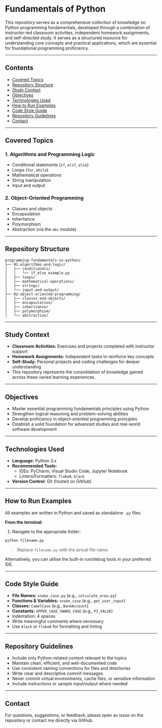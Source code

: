 # Fundamentals of Python

This repository serves as a comprehensive collection of knowledge on Python programming fundamentals, developed through a combination of instructor-led classroom activities, independent homework assignments, and self-directed study. It serves as a structured resource for understanding core concepts and practical applications, which are essential for foundational programming proficiency.

---

## Contents

- [Covered Topics](#covered-topics)  
- [Repository Structure](#repository-structure)  
- [Study Context](#study-context)  
- [Objectives](#objectives)  
- [Technologies Used](#technologies-used)  
- [How to Run Examples](#how-to-run-examples)  
- [Code Style Guide](#code-style-guide)  
- [Repository Guidelines](#repository-guidelines)  
- [Contact](#contact) 

---

## Covered Topics

### 1. Algorithms and Programming Logic

- Conditional statements (`if`, `elif`, `else`)  
- Loops (`for`, `while`)  
- Mathematical operations  
- String manipulation  
- Input and output  

### 2. Object-Oriented Programming

- Classes and objects  
- Encapsulation  
- Inheritance  
- Polymorphism  
- Abstraction (via the `abc` module)  

---

## Repository Structure

```
programming-fundamentals-in-python/
├── 01-algorithms-and-logic/
│   ├── conditionals/
│   │   └── if_else_example.py
│   ├── loops/
│   ├── mathematical-operations/
│   ├── strings/
│   └── input-and-output/
├── 02-object-oriented-programming/
│   ├── classes-and-objects/
│   ├── encapsulation/
│   ├── inheritance/
│   ├── polymorphism/
│   └── abstraction/
```

---

## Study Context

- **Classroom Activities:** Exercises and projects completed with instructor support  
- **Homework Assignments:** Independent tasks to reinforce key concepts  
- **Self-Study:** Personal projects and coding challenges for deeper understanding  
- This repository represents the consolidation of knowledge gained across these varied learning experiences.

---

## Objectives

- Master essential programming fundamentals principles using Python
- Strengthen logical reasoning and problem-solving abilities
- Develop proficiency in object-oriented programming principles
- Establish a solid foundation for advanced studies and real-world software development

---

## Technologies Used

- **Language:** Python 3.x  
- **Recommended Tools:**  
  - IDEs: PyCharm, Visual Studio Code, Jupyter Notebook  
  - Linters/Formatters: `flake8`, `black`  
- **Version Control:** Git (hosted on GitHub)

---

## How to Run Examples

All examples are written in Python and saved as standalone `.py` files.

**From the terminal:**

1. Navigate to the appropriate folder:  
```bash
python filename.py
```

> Replace `filename.py` with the actual file name.

Alternatively, you can utilise the built-in run/debug tools in your preferred IDE.

---

## Code Style Guide

* **File Names:** `snake_case.py` (e.g., `calculate_area.py`)
* **Functions & Variables:** `snake_case` (e.g., `get_user_input`)
* **Classes:** `CamelCase` (e.g., `BankAccount`)
* **Constants:** `UPPER_CASE_SNAKE_CASE` (e.g., `PI_VALUE`)
* Indentation: 4 spaces
* Write meaningful comments where necessary
* Use `black` or `flake8` for formatting and linting

---

## Repository Guidelines

* Include only Python-related content relevant to the topics
* Maintain clean, efficient, and well-documented code
* Use consistent naming conventions for files and directories
* Write clear and descriptive commit messages
* Never commit virtual environments, cache files, or sensitive information
* Include instructions or sample input/output where needed

---

## Contact

For questions, suggestions, or feedback, please open an issue on the repository or contact me directly via GitHub.
